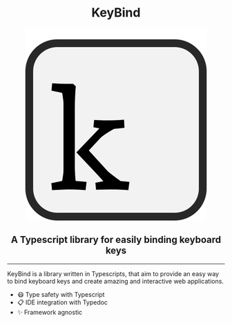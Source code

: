 <h1 align="center">KeyBind</h1>

<div align=center>
    <img src="https://raw.githubusercontent.com/longo-andrea/keybind/main/assets/logo.svg" alt="KeybindJS logo" />
    <h2>A Typescript library for easily binding keyboard keys</h2>
</div>

---

KeyBind is a library written in Typescripts, that aim to provide an easy way to bind keyboard keys and create amazing and interactive web applications.

- 😷 Type safety with Typescript
- 📋 IDE integration with Typedoc
- ✨ Framework agnostic
